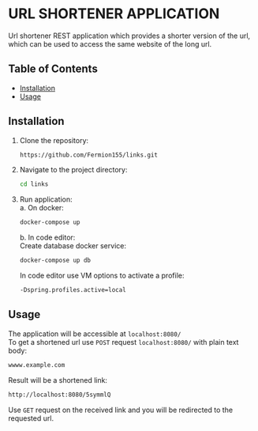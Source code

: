 # URL SHORTENER APPLICATION

Url shortener REST application which provides a shorter version of the url, which can be used to access the same website of the long url.

## Table of Contents

- [Installation](#installation)
- [Usage](#usage)

## Installation

1. Clone the repository:
   ``` sh
   https://github.com/Fermion155/links.git
   ```
2. Navigate to the project directory:
    ```sh
    cd links
    ```
3. Run application:    
    a. On docker:
    ``` sh
    docker-compose up
    ```
    b. In code editor:  
    Create database docker service:
    ``` sh  
    docker-compose up db
    ```  
   In code editor use VM options to activate a profile:
     ```sh
    -Dspring.profiles.active=local
     ```
## Usage

 The application will be accessible at ``localhost:8080/``   
 To get a shortened url use `` POST `` request ``localhost:8080/`` with plain text body:  
 ```sh
 wwww.example.com
 ```
Result will be a shortened link:
```sh
http://localhost:8080/5symmlQ
```
Use ``GET`` request on the received link and you will be redirected to the requested url.
